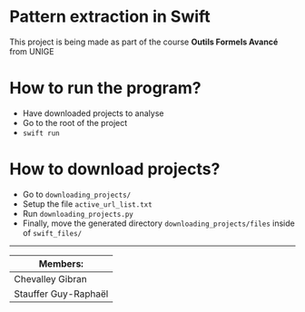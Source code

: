 # Pattern extraction in Swift

This project is being made as part of the course **Outils Formels Avancé** from UNIGE

# How to run the program?
* Have downloaded projects to analyse
* Go to the root of the project
* `swift run`

# How to download projects?
* Go to `downloading_projects/`
* Setup the file `active_url_list.txt`
* Run `downloading_projects.py`
* Finally, move the generated directory `downloading_projects/files` inside of `swift_files/`

---
| Members:           |
| ------------------ |
|Chevalley Gibran    |
|Stauffer Guy-Raphaël|
